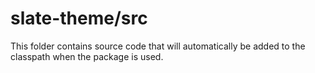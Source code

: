 # slate-theme/src

This folder contains source code that will automatically be added to the classpath when
the package is used.
